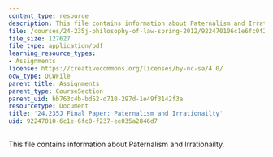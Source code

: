 ```yaml
---
content_type: resource
description: This file contains information about Paternalism and Irrationailty.
file: /courses/24-235j-philosophy-of-law-spring-2012/922470106c1e6fc0f237ee035a2846d7_MIT24_235JS12_Paternalism.pdf
file_size: 127627
file_type: application/pdf
learning_resource_types:
- Assignments
license: https://creativecommons.org/licenses/by-nc-sa/4.0/
ocw_type: OCWFile
parent_title: Assignments
parent_type: CourseSection
parent_uid: bb763c4b-bd52-d710-297d-1e49f3142f3a
resourcetype: Document
title: '24.235J Final Paper: Paternalism and Irrationailty'
uid: 92247010-6c1e-6fc0-f237-ee035a2846d7
---
```

This file contains information about Paternalism and Irrationailty.